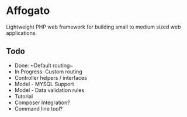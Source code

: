 # Affogato

Lightweight PHP web framework for building small to medium sized web applications.

## Todo

+ Done: ~Default routing~
+ In Progress: Custom routing
+ Controller helpers / interfaces
+ Model - MYSQL Support
+ Model - Data validation rules
+ Tutorial
+ Composer Integration?
+ Command line tool?